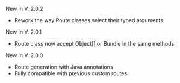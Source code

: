 New in V. 2.0.2

- Rework the way Route classes select their typed arguments

New in V. 2.0.1

- Route class now accept Object[] or Bundle in the same methods

New in V. 2.0.0

- Route generation with Java annotations
- Fully compatible with previous custom routes
